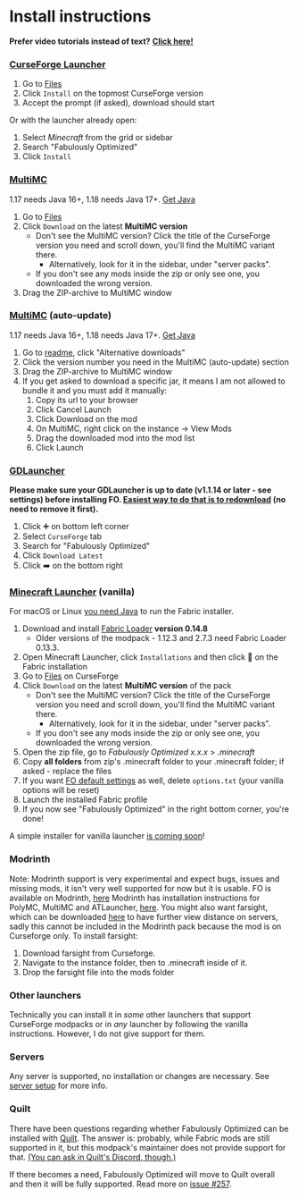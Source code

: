 # Install instructions

**Prefer video tutorials instead of text?** [**Click here!**](https://github.com/Fabulously-Optimized/fabulously-optimized#reviews)

### [CurseForge Launcher](https://download.curseforge.com)

1. Go to [Files](https://www.curseforge.com/minecraft/modpacks/fabulously-optimized/files)
2. Click `Install` on the topmost CurseForge version
3. Accept the prompt (if asked), download should start

Or with the launcher already open:

1. Select _Minecraft_ from the grid or sidebar
2. Search "Fabulously Optimized"
3. Click `Install`

### [MultiMC](https://multimc.org)

1.17 needs Java 16+, 1.18 needs Java 17+. [Get Java](https://www.oracle.com/java/technologies/downloads/)

1. Go to [Files](https://www.curseforge.com/minecraft/modpacks/fabulously-optimized/files)
2. Click `Download` on the latest **MultiMC version**
   * Don't see the MultiMC version? Click the title of the CurseForge version you need and scroll down, you'll find the MultiMC variant there.
      * Alternatively, look for it in the sidebar, under "server packs".
   * If you don't see any mods inside the zip or only see one, you downloaded the wrong version.
3. Drag the ZIP-archive to MultiMC window

### [MultiMC](https://multimc.org) (auto-update)

1.17 needs Java 16+, 1.18 needs Java 17+. [Get Java](https://www.oracle.com/java/technologies/downloads/)

1. Go to [readme](https://github.com/Fabulously-Optimized/fabulously-optimized#downloads), click "Alternative downloads"
2. Click the version number you need in the MultiMC (auto-update) section
3. Drag the ZIP-archive to MultiMC window
4. If you get asked to download a specific jar, it means I am not allowed to bundle it and you must add it manually:
   1. Copy its url to your browser
   2. Click Cancel Launch
   3. Click Download on the mod
   4. On MultiMC, right click on the instance -> View Mods
   5. Drag the downloaded mod into the mod list
   6. Click Launch

### [GDLauncher](https://gdevs.io)

**Please make sure your GDLauncher is up to date (v1.1.14 or later - see settings) before installing FO. [Easiest way to do that is to redownload](https://gdevs.io/#downloadContainer) (no need to remove it first).**

1. Click ➕ on bottom left corner
2. Select `CurseForge` tab
3. Search for "Fabulously Optimized"
4. Click `Download Latest`
5. Click ➡️ on the bottom right

### [Minecraft Launcher](https://www.minecraft.net/en-us/download) (vanilla)

For macOS or Linux [you need Java](https://www.oracle.com/java/technologies/downloads/) to run the Fabric installer.

1. Download and install [Fabric Loader](https://fabricmc.net/use/) **version 0.14.8**
   * Older versions of the modpack - 1.12.3 and 2.7.3 need Fabric Loader 0.13.3.
2. Open Minecraft Launcher, click `Installations` and then click 📂 on the Fabric installation
3. Go to [Files](https://www.curseforge.com/minecraft/modpacks/fabulously-optimized/files) on CurseForge
4. Click `Download` on the latest **MultiMC version** of the pack
   * Don't see the MultiMC version? Click the title of the CurseForge version you need and scroll down, you'll find the MultiMC variant there.
      * Alternatively, look for it in the sidebar, under "server packs".
   * If you don't see any mods inside the zip or only see one, you downloaded the wrong version.
5. Open the zip file, go to _Fabulously Optimized x.x.x_ > _.minecraft_
6. Copy **all folders** from zip's .minecraft folder to your .minecraft folder; if asked - replace the files
7. If you want [FO default settings](changed-options.md) as well, delete `options.txt` (your vanilla options will be reset)
8. Launch the installed Fabric profile
9. If you now see "Fabulously Optimized" in the right bottom corner, you're done!

A simple installer for vanilla launcher [is coming soon](https://github.com/Fabulously-Optimized/fabulously-optimized/issues/110)!

### Modrinth

Note: Modrinth support is very experimental and expect bugs, issues and missing mods, it isn't very well supported for now but it is usable.
FO is available on Modrinth, [here](https://modrinth.com/modpack/fabulously-optimized)
Modrinth has installation instructions for PolyMC, MultiMC and ATLauncher, [here](https://docs.modrinth.com/docs/modpacks/playing_modpacks/).
You might also want farsight, which can be downloaded [here](https://www.curseforge.com/minecraft/mc-mods/farsight) to have further view distance on servers, sadly this cannot be included in the Modrinth pack because the mod is on Curseforge only.
To install farsight:
1. Download farsight from Curseforge.
2. Navigate to the instance folder, then to .minecraft inside of it.
3. Drop the farsight file into the mods folder


### Other launchers

Technically you can install it in _some_ other launchers that support CurseForge modpacks or in _any_ launcher by following the vanilla instructions. However, I do not give support for them.

### Servers

Any server is supported, no installation or changes are necessary. See [server setup](server-setup.md) for more info.

### Quilt

There have been questions regarding whether Fabulously Optimized can be installed with [Quilt](https://quiltmc.org). The answer is: probably, while Fabric mods are still supported in it, but this modpack's maintainer does not provide support for that. [(You can ask in Quilt's Discord, though.)](https://discord.quiltmc.org/)

If there becomes a need, Fabulously Optimized will move to Quilt overall and then it will be fully supported. Read more on [issue #257](https://github.com/Fabulously-Optimized/fabulously-optimized/issues/257).
